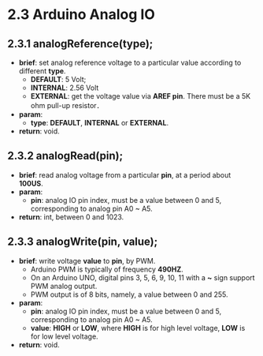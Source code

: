 # 2.3 Arduino Analog IO

## 2.3.1 analogReference(type);
* **brief**: set analog reference voltage to a particular value according to different **type**. 
    - **DEFAULT**: 5 Volt; 
    - **INTERNAL**: 2.56 Volt
    - **EXTERNAL**: get the voltage value via **AREF pin**. There must be a 5K ohm pull-up resistor．
* **param**:
    - **type**: **DEFAULT**, **INTERNAL** or **EXTERNAL**.
* **return**: void.

## 2.3.2 analogRead(pin);
* **brief**: read analog voltage from a particular **pin**, at a period about **100US**.
* **param**:
    - **pin**: analog IO pin index, must be a value between 0 and 5, corresponding to analog pin A0 ~ A5.
* **return**: int, between 0 and 1023.

## 2.3.3 analogWrite(pin, value);
* **brief**: write voltage **value** to **pin**, by PWM.
    - Arduino PWM is typically of frequency **490HZ**.
    - On an Arduino UNO, digital pins 3, 5, 6, 9, 10, 11 with a **~** sign support PWM analog output.
    - PWM output is of 8 bits, namely, a value between 0 and 255.
* **param**:
    - **pin**: analog IO pin index, must be a value between 0 and 5, corresponding to analog pin A0 ~ A5.
    - **value**: **HIGH** or **LOW**, where **HIGH** is for high level voltage, **LOW** is for low level voltage.
* **return**: void.